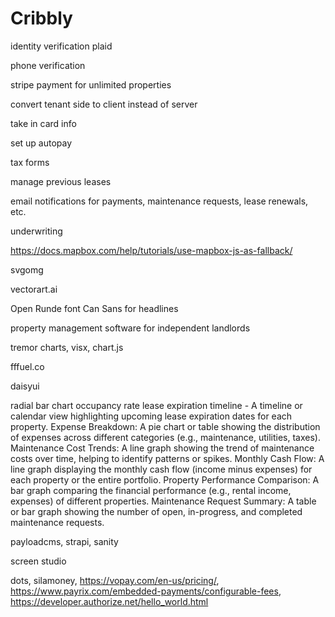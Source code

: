# Cribbly

<!-- transfer payment -->

identity verification plaid

phone verification

stripe payment for unlimited properties

convert tenant side to client instead of server

take in card info

set up autopay

tax forms

manage previous leases

email notifications for payments, maintenance requests, lease renewals, etc.

underwriting

<https://docs.mapbox.com/help/tutorials/use-mapbox-js-as-fallback/>

svgomg

vectorart.ai

Open Runde font
Can Sans for headlines

property management software for independent landlords

tremor charts, visx, chart.js

fffuel.co

daisyui

radial bar chart
occupancy rate
lease expiration timeline - A timeline or calendar view highlighting upcoming lease expiration dates for each property.
Expense Breakdown: A pie chart or table showing the distribution of expenses across different categories (e.g., maintenance, utilities, taxes).
Maintenance Cost Trends: A line graph showing the trend of maintenance costs over time, helping to identify patterns or spikes.
Monthly Cash Flow: A line graph displaying the monthly cash flow (income minus expenses) for each property or the entire portfolio.
Property Performance Comparison: A bar graph comparing the financial performance (e.g., rental income, expenses) of different properties.
Maintenance Request Summary: A table or bar graph showing the number of open, in-progress, and completed maintenance requests.

payloadcms, strapi, sanity

screen studio

dots, silamoney, <https://vopay.com/en-us/pricing/>, <https://www.payrix.com/embedded-payments/configurable-fees>, <https://developer.authorize.net/hello_world.html>
